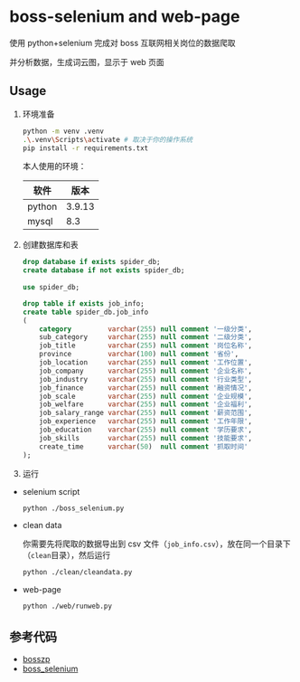 # boss-selenium and web-page

使用 python+selenium 完成对 boss 互联网相关岗位的数据爬取

并分析数据，生成词云图，显示于 web 页面

## Usage

1. 环境准备

    ```bash
    python -m venv .venv
    .\.venv\Scripts\activate # 取决于你的操作系统
    pip install -r requirements.txt
    ```

    本人使用的环境：

    | 软件 | 版本 |
    | --- | --- |
    | python | 3.9.13 |
    | mysql | 8.3 |

2. 创建数据库和表

    ```sql
    drop database if exists spider_db;
    create database if not exists spider_db;
        
    use spider_db;

    drop table if exists job_info;
    create table spider_db.job_info
    (
        category         varchar(255) null comment '一级分类',
        sub_category     varchar(255) null comment '二级分类',
        job_title        varchar(255) null comment '岗位名称',
        province         varchar(100) null comment '省份',
        job_location     varchar(255) null comment '工作位置',
        job_company      varchar(255) null comment '企业名称',
        job_industry     varchar(255) null comment '行业类型',
        job_finance      varchar(255) null comment '融资情况',
        job_scale        varchar(255) null comment '企业规模',
        job_welfare      varchar(255) null comment '企业福利',
        job_salary_range varchar(255) null comment '薪资范围',
        job_experience   varchar(255) null comment '工作年限',
        job_education    varchar(255) null comment '学历要求',
        job_skills       varchar(255) null comment '技能要求',
        create_time      varchar(50)  null comment '抓取时间'
    );
    ```

3. 运行

- selenium script

    ```bash
    python ./boss_selenium.py
    ```

- clean data

    你需要先将爬取的数据导出到 csv 文件（`job_info.csv`），放在同一个目录下（`clean`目录），然后运行

    ```bash
    python ./clean/cleandata.py
    ```

- web-page

    ```bash
    python ./web/runweb.py
    ```

## 参考代码

- [bosszp](https://github.com/jhcoco/bosszp)
- [boss_selenium](https://github.com/jhcoco/bosszp-selenium)

